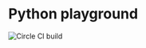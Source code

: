 Python playground
===

![Circle CI build](https://circleci.com/gh/pawelhenek/python-playground/tree/master.svg?style=svg)

